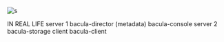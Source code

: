 ![s](https://github.com/shubnimkar/Storage-and-Backup-Management/assets/46809421/7350eec2-3604-4cd2-b4d7-46510206dd75)

  
IN REAL LIFE
server 1
bacula-director (metadata) bacula-console
server 2
bacula-storage
client
 bacula-client
































